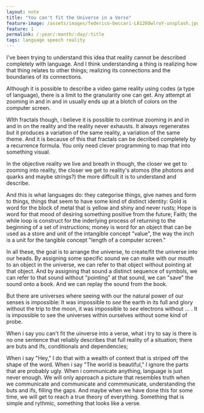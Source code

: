 ```yaml
---
layout: note
title: "You can't fit the Universe in a Verse"
feature-image: /assets/images/federico-beccari-L8126OwlroY-unsplash.jpg
feature: 1
permalink: /:year/:month/:day/:title
tags: language speech reality
---
```


I've been trying to understand this idea that reality cannot be described completely with language. And I think understanding a thing is realizing how that thing relates to other things; realizing its connections and the boundaries of its connections.

Although it is possible to describe a video game reality using codes (a type of language), there is a limit to the granularity one can get. Any attempt at zooming in and in and in usually ends up at a blotch of colors on the computer screen.

WIth fractals though, i believe it is possible to continue zooming in and in and in on the reality and the reality never exhausts. It always regenerates but it produces a variation of the same reality, a variation of the same theme. And it is because of this that fractals can be decribed completely by a recurrence formula. You only need clever programming to map that into something visual.

In the objective reality we live and breath in though, the closer we get to zooming into reality, the closer we get to reality's atomos (the photons and quarks and maybe strings?) the more diffcult it is to understand and describe.

And this is what languages do: they categorise things, give names and form to things, things that seem to have some kind of distinct identity: Gold is word for the block of metal that is yellow and shiny and never rusts; Hope is word for that mood of desiring something positive from the future; Faith; the while loop is construct for the inderlying process of returning to the beginning of a set of  instructions; money is word for an object that can be used as a store and unit of the intangible concept "value", the way the inch is a unit for the tangible concept "length of a computer screen."

In all these, the goal is to arrange the universe, to create/fit the universe into our heads. By assigning some specific sound we can make with our mouth to an object in the universe, we can refer to that object without pointing at that object. And by assigning that sound a distinct sequence of symbols, we can refer to that sound without "pointing" at that sound, we can "save" the sound onto a book. And we can replay the sound from the book.

But there are universes where seeing with our the natural power of our senses is impossible: It was impossible to _see_ the earth in its full and glory without the trip to the moon, it was impossible to _see_ electrons without ... . It is impossible to see the universes within ourselves without some kind of probe. 

When i say you can't fit the uinverse into a verse, what i try to say is there is no one sentence that reliably describes that full reality of a situation; there are buts and ifs, conditionals and dependencies; 

When i say "Hey," I do that with a wealth of context that is striped off the shape of the word. When i say "The world is beautiful," I ignore the parts that are probably ugly. When i communicate anything, language is just never enough. We will only approach a picture that resembles truth when we communicate and communicate and commmunicate, understanding the buts and ifs, filling the gaps. And maybe when we have done this for some time, we will get to reach a true theory of everything. Something that is simple and rythmic, something that looks like a verse.